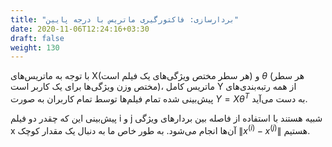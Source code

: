 ```yaml
---
title: "بردارسازی: فاکتورگیری ماتریس با درجه پایین"
date: 2020-11-06T12:24:16+03:30
draft: false
weight: 130
---
```


با توجه به ماتریس‌های X(هر سطر مختص ویژگی‌های یک فیلم است) و $\theta$ (هر سطر مختص وزن ویژگی‌ها برای یک کاربر است)، ماتریس کامل Y از همه رتبه‌بندی‌های پیش‌بینی شده تمام فیلم‌ها توسط تمام کاربران به صورت $Y = X\theta^{T}$ به دست می‌آید.

پیش‌بینی این که چقدر دو فیلم i و j شبیه هستند با استفاده از فاصله بین بردارهای ویژگی x آن‌ها انجام می‌شود.
به طور خاص ما به دنبال یک مقدار کوچک $\left \| x^{(i)} - x^{(j)} \right \|$ هستیم.